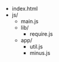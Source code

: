- index.html
- js/
  - main.js
  - lib/
    - require.js
  - app/
    - util.js
    - minus.js
 






